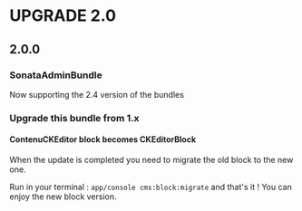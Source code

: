 UPGRADE 2.0
===========

## 2.0.0

### SonataAdminBundle

Now supporting the 2.4 version of the bundles

### Upgrade this bundle from 1.x

#### ContenuCKEditor block becomes CKEditorBlock

When the update is completed you need to migrate the old block to the new one.

Run in your terminal : `app/console cms:block:migrate` and that's it ! You can enjoy the new block version. 
